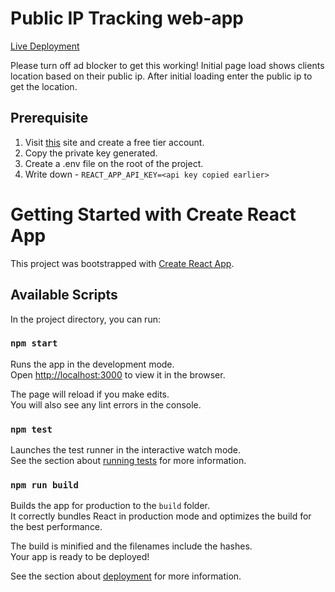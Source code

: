 # Public IP Tracking web-app

[Live Deployment](https://60392dfea8a39c09efd37f1e--confident-brown-4ff024.netlify.app/)

Please turn off ad blocker to get this working!
Initial page load shows clients location based on their public ip.
After initial loading enter the public ip to get the location.

## Prerequisite

1. Visit [this](https://geo.ipify.org/) site and create a free tier account.
2. Copy the private key generated.
3. Create a .env file on the root of the project.
4. Write down -
    `REACT_APP_API_KEY=<api key copied earlier>`


# Getting Started with Create React App

This project was bootstrapped with [Create React App](https://github.com/facebook/create-react-app).

## Available Scripts

In the project directory, you can run:

### `npm start`

Runs the app in the development mode.\
Open [http://localhost:3000](http://localhost:3000) to view it in the browser.

The page will reload if you make edits.\
You will also see any lint errors in the console.

### `npm test`

Launches the test runner in the interactive watch mode.\
See the section about [running tests](https://facebook.github.io/create-react-app/docs/running-tests) for more information.

### `npm run build`

Builds the app for production to the `build` folder.\
It correctly bundles React in production mode and optimizes the build for the best performance.

The build is minified and the filenames include the hashes.\
Your app is ready to be deployed!

See the section about [deployment](https://facebook.github.io/create-react-app/docs/deployment) for more information.
